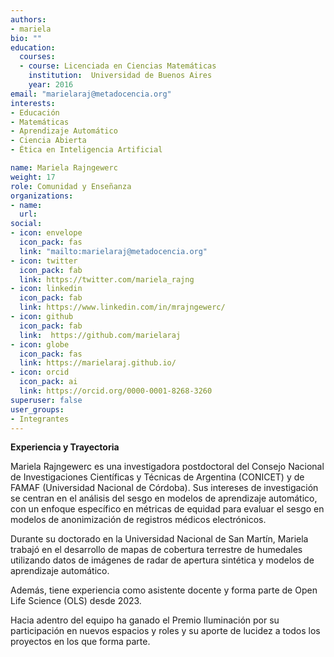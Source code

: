 ```yaml
---
authors:
- mariela
bio: ""
education:
  courses:
  - course: Licenciada en Ciencias Matemáticas
    institution:  Universidad de Buenos Aires
    year: 2016
email: "marielaraj@metadocencia.org"
interests:
- Educación
- Matemáticas
- Aprendizaje Automático
- Ciencia Abierta
- Ética en Inteligencia Artificial

name: Mariela Rajngewerc
weight: 17
role: Comunidad y Enseñanza
organizations:
- name: 
  url: 
social:
- icon: envelope
  icon_pack: fas
  link: "mailto:marielaraj@metadocencia.org"
- icon: twitter
  icon_pack: fab
  link: https://twitter.com/mariela_rajng
- icon: linkedin
  icon_pack: fab
  link: https://www.linkedin.com/in/mrajngewerc/
- icon: github
  icon_pack: fab
  link:  https://github.com/marielaraj
- icon: globe
  icon_pack: fas
  link: https://marielaraj.github.io/
- icon: orcid
  icon_pack: ai
  link: https://orcid.org/0000-0001-8268-3260
superuser: false
user_groups:
- Integrantes
---
```


**Experiencia y Trayectoria**

Mariela Rajngewerc es una investigadora postdoctoral del Consejo Nacional de Investigaciones Científicas y Técnicas de Argentina (CONICET) y de FAMAF (Universidad Nacional de Córdoba). 
Sus intereses de investigación se centran en el análisis del sesgo en modelos de aprendizaje automático, con un enfoque específico en métricas de equidad para evaluar el sesgo en modelos de anonimización de registros médicos electrónicos.

Durante su doctorado en la Universidad Nacional de San Martín, Mariela trabajó en el desarrollo de mapas de cobertura terrestre de humedales utilizando datos de imágenes de radar de apertura sintética y modelos de aprendizaje automático. 

Además, tiene experiencia como asistente docente y forma parte de Open Life Science (OLS) desde 2023.

Hacia adentro del equipo ha ganado el Premio Iluminación por su participación en nuevos espacios y roles y su aporte de lucidez a todos los proyectos en los que forma parte.

